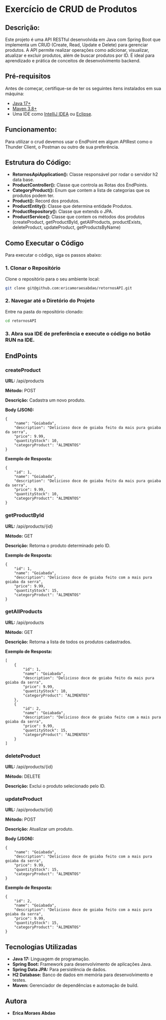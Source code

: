 # Exercício de CRUD de Produtos

## Descrição:
Este projeto é uma API RESTful desenvolvida em Java com Spring Boot que implementa um CRUD (Create, Read, Update e Delete) para gerenciar produtos. A API permite realizar operações como adicionar, visualizar, atualizar e excluir produtos, além de buscar produtos por ID. É ideal para aprendizado e prática de conceitos de desenvolvimento backend.

## Pré-requisitos

Antes de começar, certifique-se de ter os seguintes itens instalados em sua máquina:

- [Java 17+](https://www.oracle.com/java/technologies/javase-downloads.html)
- [Maven 3.8+](https://maven.apache.org/download.cgi)
- Uma IDE como [IntelliJ IDEA](https://www.jetbrains.com/idea/) ou [Eclipse](https://www.eclipse.org/ide/).


## Funcionamento:
Para utilizar o crud devemos usar o EndPoint em algum APIRest como o Thunder Client, o Postman ou outro de sua preferência.

## Estrutura do Código:
* **RetornosApiApplication():** Classe responsável por rodar o servidor h2 data base.
* **ProductController():** Classe que controla as Rotas dos EndPoints.
* **CategoryProduct():** Enum que contem a lista de categorias que os produtos podem ter.
* **Product():** Record dos produtos.
* **ProductEntity():** Classe que determina entidade Produtos.
* **ProductRepository():** Classe que extends o JPA.
* **ProductService():** Classe que contem os métodos dos produtos (createProduct, getProductById, getAllProducts, productExists, deleteProduct, updateProduct, getProductsByName)

## Como Executar o Código

Para executar o código, siga os passos abaixo:

### 1. Clonar o Repositório
Clone o repositório para o seu ambiente local:

```bash
git clone git@github.com:ericamoraesabdao/retornosAPI.git
```

### 2. Navegar até o Diretório do Projeto
Entre na pasta do repositório clonado:

```bash
cd retornosAPI
```

### 3. Abra sua IDE de preferência e execute o código no botão RUN na IDE.

## EndPoints

### createProduct

**URL:** /api/products

**Método:** POST

**Descrição:** Cadastra um novo produto.

**Body (JSON):**

    {
        "name": "Goiabada",
        "description": "Delicioso doce de goiaba feito da mais pura goiaba da serra",
        "price": 9.99,
        "quantityStock": 10,
        "categoryProduct": "ALIMENTOS"
    }

**Exemplo de Resposta:**

    {
        "id": 1,
        "name": "Goiabada",
        "description": "Delicioso doce de goiaba feito da mais pura goiaba da serra",
        "price": 9.99,
        "quantityStock": 10,
        "categoryProduct": "ALIMENTOS"
    }


### getProductById

**URL:** /api/products/{id}

**Método:** GET

**Descrição:** Retorna o produto determinado pelo ID.

**Exemplo de Resposta:**

    {
        "id": 1,
        "name": "Goiabada",
        "description": "Delicioso doce de goiaba feito com a mais pura goiaba da serra",
        "price": 9.99,
        "quantityStock": 15,
        "categoryProduct": "ALIMENTOS"
    }


### getAllProducts

**URL:** /api/products

**Método:** GET

**Descrição:** Retorna a lista de todos os produtos cadastrados.

**Exemplo de Resposta:**

    [
        {
            "id": 1,
            "name": "Goiabada",
            "description": "Delicioso doce de goiaba feito da mais pura goiaba da serra",
            "price": 9.99,
            "quantityStock": 10,
            "categoryProduct": "ALIMENTOS"
        },
        {
            "id": 2,
            "name": "Goiabada",
            "description": "Delicioso doce de goiaba feito com a mais pura goiaba da serra",
            "price": 9.99,
            "quantityStock": 15,
            "categoryProduct": "ALIMENTOS"
        }
    ]

### deleteProduct

**URL:** /api/products/{id}

**Método:** DELETE

**Descrição:** Exclui o produto selecionado pelo ID.


### updateProduct

**URL:** /api/products/{id}

**Método:** POST

**Descrição:** Atualizar um produto.

**Body (JSON):**

    {
        "name": "Goiabada",
        "description": "Delicioso doce de goiaba feito com a mais pura goiaba da serra",
        "price": 9.99,
        "quantityStock": 15,
        "categoryProduct": "ALIMENTOS"
    }

**Exemplo de Resposta:**

    {
        "id": 2,
        "name": "Goiabada",
        "description": "Delicioso doce de goiaba feito com a mais pura goiaba da serra",
        "price": 9.99,
        "quantityStock": 15,
        "categoryProduct": "ALIMENTOS"
    }


## Tecnologias Utilizadas
- **Java 17:** Linguagem de programação.
- **Spring Boot:** Framework para desenvolvimento de aplicações Java.
- **Spring Data JPA:** Para persistência de dados.
- **H2 Database:** Banco de dados em memória para desenvolvimento e testes.
- **Maven:** Gerenciador de dependências e automação de build.

## Autora

- **Erica Moraes Abdao**
